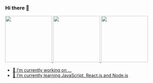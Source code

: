 ### Hi there 👋

<div class="main">
  <a href="https://github.com/dionisiofernandes">
  <img height="150em"  src="https://github-readme-stats.vercel.app/api?username=dionisiofernandes&show_icons=true&theme=dark&include_all_commits=true&count_private=true"/>
  <img height="150em" src="https://i.imgur.com/sClw0Vn.png">
  <img height="150em" src="https://github-readme-stats.vercel.app/api/top-langs/?username=dionisiofernandes&layout=compact&langs_count=7&theme=dark"/>
 
</div>



- 🔭 I’m currently working on ...
- 🌱 I’m currently learning JavaScript, React.js and Node.js

